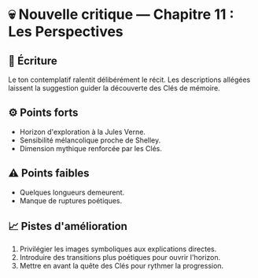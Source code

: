 # 💀 Nouvelle critique — Chapitre 11 : Les Perspectives

## 🧠 Écriture
Le ton contemplatif ralentit délibérément le récit. Les descriptions allégées laissent la suggestion guider la découverte des Clés de mémoire.

## ⚙️ Points forts
- Horizon d'exploration à la Jules Verne.
- Sensibilité mélancolique proche de Shelley.
- Dimension mythique renforcée par les Clés.

## ⚠️ Points faibles
- Quelques longueurs demeurent.
- Manque de ruptures poétiques.

## 📈 Pistes d'amélioration
1. Privilégier les images symboliques aux explications directes.
2. Introduire des transitions plus poétiques pour ouvrir l'horizon.
3. Mettre en avant la quête des Clés pour rythmer la progression.
